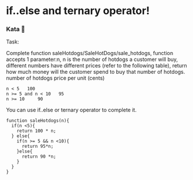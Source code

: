 # if..else and ternary operator!

### Kata 🥋

Task:

Complete function saleHotdogs/SaleHotDogs/sale_hotdogs, function accepts 1 parameter:n, n is the number of hotdogs a customer will buy, different numbers have different prices (refer to the following table), return how much money will the customer spend to buy that number of hotdogs.
number of hotdogs 	price per unit (cents)

    n < 5 	100
    n >= 5 and n < 10 	95
    n >= 10 	90

You can use if..else or ternary operator to complete it.



    function saleHotdogs(n){
      if(n <5){
        return 100 * n;
      } else{
        if(n >= 5 && n <10){
          return 95*n;
        }else{
          return 90 *n;
        }
      }
    }
